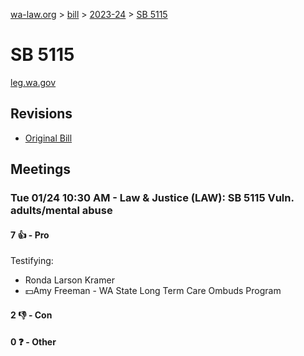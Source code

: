 [wa-law.org](/) > [bill](/bill/) > [2023-24](/bill/2023-24/) > [SB 5115](/bill/2023-24/sb/5115/)

# SB 5115
[leg.wa.gov](https://app.leg.wa.gov/billsummary?BillNumber=5115&Year=2023&Initiative=false)

## Revisions
* [Original Bill](1/)

## Meetings
### Tue 01/24 10:30 AM - Law & Justice (LAW): SB 5115 Vuln. adults/mental abuse
#### 7 👍 - Pro
Testifying:
* Ronda Larson Kramer
* 💵Amy Freeman - WA State Long Term Care Ombuds Program

#### 2 👎 - Con

#### 0 ❓ - Other
